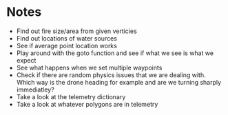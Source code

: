 # Notes
- Find out fire size/area from given verticies
- Find out locations of water sources
- See if average point location works
- Play around with the goto function and see if what we see is what we expect
- See what happens when we set multiple waypoints
- Check if there are random physics issues that we are dealing with. Which way is the drone heading for example and are we turning sharply immediatley?
- Take a look at the telemetry dictionary 
- Take a look at whatever polygons are in telemetry
